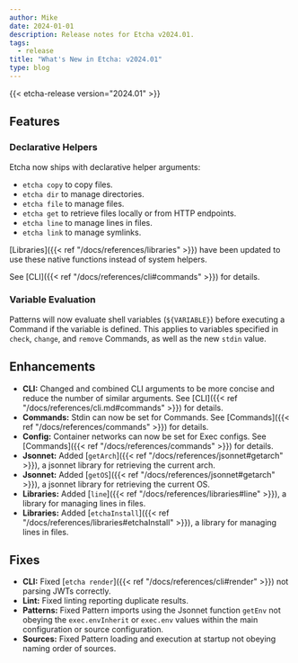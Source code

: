 ```yaml
---
author: Mike
date: 2024-01-01
description: Release notes for Etcha v2024.01.
tags:
  - release
title: "What's New in Etcha: v2024.01"
type: blog
---
```


{{< etcha-release version="2024.01" >}}

## Features

### Declarative Helpers

Etcha now ships with declarative helper arguments:

- `etcha copy` to copy files.
- `etcha dir` to manage directories.
- `etcha file` to manage files.
- `etcha get` to retrieve files locally or from HTTP endpoints.
- `etcha line` to manage lines in files.
- `etcha link` to manage symlinks.

[Libraries]({{< ref "/docs/references/libraries" >}}) have been updated to use these native functions instead of system helpers.

See [CLI]({{< ref "/docs/references/cli#commands" >}}) for details.

### Variable Evaluation

Patterns will now evaluate shell variables (`${VARIABLE}`) before executing a Command if the variable is defined.  This applies to variables specified in `check`, `change`, and `remove` Commands, as well as the new `stdin` value.

## Enhancements

- **CLI:** Changed and combined CLI arguments to be more concise and reduce the number of similar arguments.  See [CLI]({{< ref "/docs/references/cli.md#commands" >}}) for details.
- **Commands:** Stdin can now be set for Commands.  See [Commands]({{< ref "/docs/references/commands" >}}) for details.
- **Config:** Container networks can now be set for Exec configs.  See [Commands]({{< ref "/docs/references/commands" >}}) for details.
- **Jsonnet:** Added [`getArch`]({{< ref "/docs/references/jsonnet#getarch" >}}), a jsonnet library for retrieving the current arch.
- **Jsonnet:** Added [`getOS`]({{< ref "/docs/references/jsonnet#getarch" >}}), a jsonnet library for retrieving the current OS.
- **Libraries:** Added [`line`]({{< ref "/docs/references/libraries#line" >}}), a library for managing lines in files.
- **Libraries:** Added [`etchaInstall`]({{< ref "/docs/references/libraries#etchaInstall" >}}), a library for managing lines in files.

## Fixes

- **CLI:** Fixed [`etcha render`]({{< ref "/docs/references/cli#render" >}}) not parsing JWTs correctly.
- **Lint:** Fixed linting reporting duplicate results.
- **Patterns:** Fixed Pattern imports using the Jsonnet function `getEnv` not obeying the `exec.envInherit` or `exec.env` values within the main configuration or source configuration.
- **Sources:** Fixed Pattern loading and execution at startup not obeying naming order of sources.
